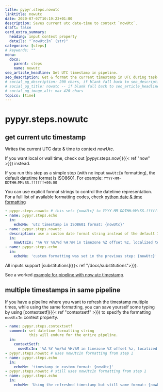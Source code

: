 ```yaml
---
title: pypyr.steps.nowutc
linktitle: nowutc
date: 2020-07-07T10:19:23+01:00
description: Saves current utc date-time to context `nowUtc`.
draft: false
card_extra_summary:
  heading: input context property
  details: "`nowUtcIn` (str)"
categories: [steps]
# keywords: ""
menu:
  docs:
    parent: steps
    name: nowutc
seo_article_headline: Get UTC timestamp in pipeline.
seo_description: Get & format the current timestamp in UTC during task-runner pipeline execution.
# social_og_description: 200 chars, if blank fall back to seo_description then description
# social_og_title: nowutc -- if blank fall back to seo_article_headline > .Title. Max 70 chars
# social_og_image_alt: max 420 chars
topics: [time]
---
```

# pypyr.steps.nowutc
## get current utc timestamp
Writes the current UTC date & time to context *nowUtc*.

If you want local or wall time, check out [pypyr.steps.now]({{< ref "now" >}}) 
instead.

If you run this step as a simple step (with no input `nowUtcIn`
formatting), the default datetime format is ISO8601. For example: 
`YYYY-MM-DDTHH:MM:SS.ffffff+00:00`

You can use explicit format strings to control the datetime representation. For 
a full list of available formatting codes, check [python date & time formatting](https://docs.python.org/library/datetime.html#strftime-and-strptime-behavior)

```yaml
- pypyr.steps.nowutc # this sets {nowUtc} to YYYY-MM-DDTHH:MM:SS.ffffff+00:00
- name: pypyr.steps.echo
  in:
    echoMe: 'utc timestamp in ISO8601 format: {nowUtc}'
- name: pypyr.steps.nowutc
  description: use a custom date format string instead of the default ISO8601
  in:
    nowUtcIn: '%A %Y %m/%d %H:%M in timezone %Z offset %z, localized to %x'
- name: pypyr.steps.echo
  in:
    echoMe: 'custom formatting was set in the previous step: {nowUtc}'
```

All inputs support [substitutions]({{< ref "/docs/substitutions">}}).

See a worked [example for pipeline with now utc timestamp](https://github.com/pypyr/pypyr-example/tree/master/pipelines/now.yaml).

## multiple timestamps in same pipeline
If you have a pipeline where you want to refresh the timestamp multiple times, 
while using the same formatting, you can save yourself some typing by using 
[contextsetf]({{< ref "contextsetf" >}}) to specify the formatting `nowUtcIn`
context property.

```yaml
- name: pypyr.steps.contextsetf
  comment: set datetime formatting string
           this will endure for the entire pipeline.
  in:
    contextSetf:
      nowUtcIn: '%A %Y %m/%d %H:%M in timezone %Z offset %z, localized to %x'
- pypyr.steps.nowutc # uses nowUtcIn formatting from step 1
- name: pypyr.steps.echo
  in:
    echoMe: 'timestamp in custom format: {nowUtc}'
- pypyr.steps.nowutc # still uses nowUtcIn formatting from step 1
- name: pypyr.steps.echo
  in:
    echoMe: 'Using the refreshed timestamp but still same format: {nowUtc}'
```
